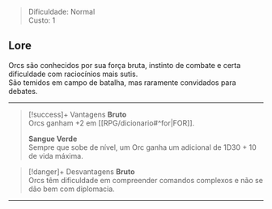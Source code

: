 > Dificuldade: Normal  
> Custo: 1  

## Lore

Orcs são conhecidos por sua força bruta, instinto de combate e certa dificuldade com raciocínios mais sutis.  
São temidos em campo de batalha, mas raramente convidados para debates.

---

> [!success]+ Vantagens
> **Bruto**  
> Orcs ganham +2 em [[RPG/dicionario#^for|FOR]].
>
> **Sangue Verde**  
> Sempre que sobe de nível, um Orc ganha um adicional de 1D30 + 10 de vida máxima.

> [!danger]+ Desvantagens
> **Bruto**  
> Orcs têm dificuldade em compreender comandos complexos e não se dão bem com diplomacia.

---
